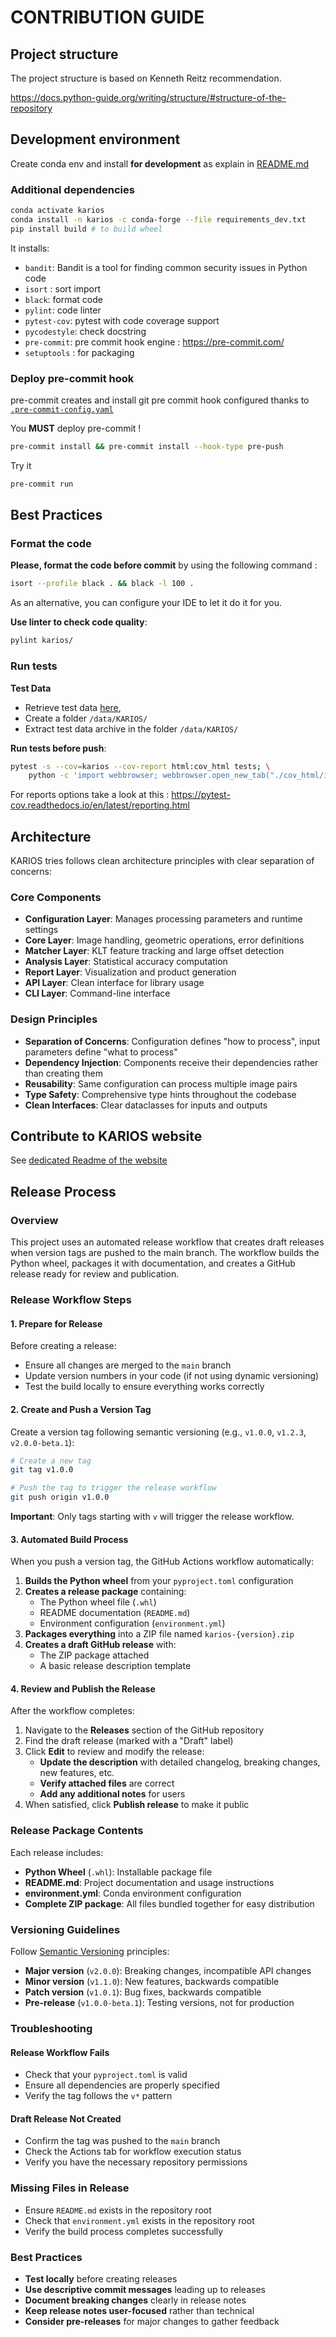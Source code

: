 # CONTRIBUTION GUIDE

## Project structure

The project structure is based on Kenneth Reitz recommendation.

https://docs.python-guide.org/writing/structure/#structure-of-the-repository

## Development environment

Create conda env and install **for development** as explain in [README.md](README.md#environment-setup)

### Additional dependencies

```bash
conda activate karios
conda install -n karios -c conda-forge --file requirements_dev.txt
pip install build # to build wheel
```

It installs: 
- `bandit`: Bandit is a tool for finding common security issues in Python code 
- `isort` : sort import
- `black`: format code
- `pylint`: code linter
- `pytest-cov`: pytest with code coverage support
- `pycodestyle`: check docstring
- `pre-commit`: pre commit hook engine : https://pre-commit.com/
- `setuptools` : for packaging

### Deploy pre-commit hook

pre-commit creates and install git pre commit hook configured thanks to [`.pre-commit-config.yaml`](.pre-commit-config.yaml)

You **MUST** deploy pre-commit !

```bash
pre-commit install && pre-commit install --hook-type pre-push
```

Try it

```bash
pre-commit run
```

## Best Practices

### Format the code

**Please, format the code before commit** by using the following command :

```bash
isort --profile black . && black -l 100 .
```

As an alternative, you can configure your IDE to let it do it for you.

**Use linter to check code quality**:

```bash
pylint karios/
```

### Run tests

**Test Data**

- Retrieve test data [here](**TODO**), 
- Create a folder `/data/KARIOS/` 
- Extract test data archive in the folder `/data/KARIOS/`

**Run tests before push**:

```bash
pytest -s --cov=karios --cov-report html:cov_html tests; \
    python -c 'import webbrowser; webbrowser.open_new_tab("./cov_html/index.html")'
```

For reports options take a look at this : https://pytest-cov.readthedocs.io/en/latest/reporting.html


## Architecture

KARIOS tries follows clean architecture principles with clear separation of concerns:

### Core Components

- **Configuration Layer**: Manages processing parameters and runtime settings
- **Core Layer**: Image handling, geometric operations, error definitions
- **Matcher Layer**: KLT feature tracking and large offset detection
- **Analysis Layer**: Statistical accuracy computation
- **Report Layer**: Visualization and product generation
- **API Layer**: Clean interface for library usage
- **CLI Layer**: Command-line interface

### Design Principles

- **Separation of Concerns**: Configuration defines "how to process", input parameters define "what to process"
- **Dependency Injection**: Components receive their dependencies rather than creating them
- **Reusability**: Same configuration can process multiple image pairs
- **Type Safety**: Comprehensive type hints throughout the codebase
- **Clean Interfaces**: Clear dataclasses for inputs and outputs

## Contribute to KARIOS website

See [dedicated Readme of the website](site/README.md)

## Release Process

### Overview

This project uses an automated release workflow that creates draft releases when version tags are pushed to the main branch. The workflow builds the Python wheel, packages it with documentation, and creates a GitHub release ready for review and publication.

### Release Workflow Steps

#### 1. Prepare for Release

Before creating a release:
- Ensure all changes are merged to the `main` branch
- Update version numbers in your code (if not using dynamic versioning)
- Test the build locally to ensure everything works correctly

#### 2. Create and Push a Version Tag

Create a version tag following semantic versioning (e.g., `v1.0.0`, `v1.2.3`, `v2.0.0-beta.1`):

```bash
# Create a new tag
git tag v1.0.0

# Push the tag to trigger the release workflow
git push origin v1.0.0
```

**Important**: Only tags starting with `v` will trigger the release workflow.

#### 3. Automated Build Process

When you push a version tag, the GitHub Actions workflow automatically:

1. **Builds the Python wheel** from your `pyproject.toml` configuration
2. **Creates a release package** containing:
   - The Python wheel file (`.whl`)
   - README documentation (`README.md`)
   - Environment configuration (`environment.yml`)
3. **Packages everything** into a ZIP file named `karios-{version}.zip`
4. **Creates a draft GitHub release** with:
   - The ZIP package attached
   - A basic release description template

#### 4. Review and Publish the Release

After the workflow completes:

1. Navigate to the **Releases** section of the GitHub repository
2. Find the draft release (marked with a "Draft" label)
3. Click **Edit** to review and modify the release:
   - **Update the description** with detailed changelog, breaking changes, new features, etc.
   - **Verify attached files** are correct
   - **Add any additional notes** for users
4. When satisfied, click **Publish release** to make it public

### Release Package Contents

Each release includes:

- **Python Wheel** (`.whl`): Installable package file
- **README.md**: Project documentation and usage instructions
- **environment.yml**: Conda environment configuration
- **Complete ZIP package**: All files bundled together for easy distribution

### Versioning Guidelines

Follow [Semantic Versioning](https://semver.org/) principles:

- **Major version** (`v2.0.0`): Breaking changes, incompatible API changes
- **Minor version** (`v1.1.0`): New features, backwards compatible
- **Patch version** (`v1.0.1`): Bug fixes, backwards compatible
- **Pre-release** (`v1.0.0-beta.1`): Testing versions, not for production

### Troubleshooting

#### Release Workflow Fails
- Check that your `pyproject.toml` is valid
- Ensure all dependencies are properly specified
- Verify the tag follows the `v*` pattern

#### Draft Release Not Created
- Confirm the tag was pushed to the `main` branch
- Check the Actions tab for workflow execution status
- Verify you have the necessary repository permissions

### Missing Files in Release
- Ensure `README.md` exists in the repository root
- Check that `environment.yml` exists in the repository root
- Verify the build process completes successfully

### Best Practices

- **Test locally** before creating releases
- **Use descriptive commit messages** leading up to releases
- **Document breaking changes** clearly in release notes
- **Keep release notes user-focused** rather than technical
- **Consider pre-releases** for major changes to gather feedback
